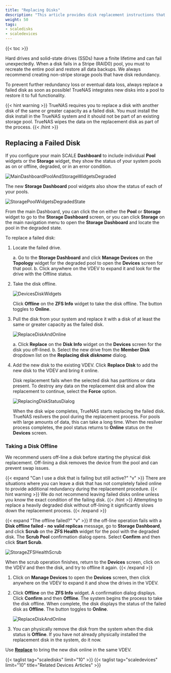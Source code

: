 ```yaml
---
title: "Replacing Disks"
description: "This article provides disk replacement instructions that includes taking a failed disk offline and and replacing a disk in an existing VDEV."
weight: 50
tags:
- scaledisks
- scaledevices
---
```


{{< toc >}}


Hard drives and solid-state drives (SSDs) have a finite lifetime and can fail unexpectedly.
When a disk fails in a Stripe (RAID0) pool, you must to recreate the entire pool and restore all data backups.
We always recommend creating non-stripe storage pools that have disk redundancy.

To prevent further redundancy loss or eventual data loss, always replace a failed disk as soon as possible!
TrueNAS integrates new disks into a pool to restore it to full functionality.

{{< hint warning >}}
TrueNAS requires you to replace a disk with another disk of the same or greater capacity as a failed disk.
You must install the disk install in the TrueNAS system and it should not be part of an existing storage pool.
TrueNAS wipes the data on the replacement disk as part of the process.
{{< /hint >}}

## Replacing a Failed Disk

If you configure your main SCALE **Dashboard** to include individual **Pool** widgets or the **Storage** widget, they show the status of your system pools as on or offline, degraded, or in an error condition. 

![MainDashboardPoolAndStorageWidgetsDegraded](/images/SCALE/22.12/MainDashboardPoolAndStorageWidgetsDegraded.png "Main Dashboard Pool and Storage Widgets Degraded")

The new **Storage Dashboard** pool widgets also show the status of each of your pools. 

![StoragePoolWidgetsDegradedState](/images/SCALE/22.12/StoragePoolWidgetsDegradedState.png "Storage Pool Widgets in Degraded State") 

From the main Dashboard, you can click the <i class="fa fa-database" aria-hidden="true" title="Pool Status"></i> on either the **Pool** or **Storage** widget to go to the **Storage Dashboard** screen, or you can click **Storage** on the main navigation menu to open the **Storage Dashboard** and locate the pool in the degraded state.

To replace a failed disk:

1. Locate the failed drive.

   a. Go to the **Storage Dashboard** and click **Manage Devices** on the **Topology** widget for the degraded pool to open the **Devices** screen for that pool. 
   b. Click anywhere on the VDEV to expand it and look for the drive with the Offline status.

2. Take the disk offline. 
   
   ![DevicesDiskWidgets](/images/SCALE/22.12/DevicesDiskWidgets.png "Devices Disk Widgets") 

   Click **Offline** on the **ZFS Info** widget to take the disk offline. The button toggles to **Online**.

2. Pull the disk from your system and replace it with a disk of at least the same or greater capacity as the failed disk. 
   
   ![ReplaceDiskAndOnline](/images/SCALE/22.12/ReplaceDiskAndOnline.png "Replace and Online a Disk")
   
   a. Click **Replace** on the **Disk Info** widget on the **Devices** screen for the disk you off-lined.
   b. Select the new drive from the **Member Disk** dropdown list on the **Replacing disk *diskname*** dialog.

3. Add the new disk to the existing VDEV. Click **Replace Disk** to add the new disk to the VDEV and bring it online.

   Disk replacement fails when the selected disk has partitions or data present.
   To destroy any data on the replacement disk and allow the replacement to continue, select the **Force** option.

   ![ReplacingDiskStatusDialog](/images/SCALE/22.12/ReplacingDiskStatusDialog.png "Replacing Disk Status") 

   When the disk wipe completes, TrueNAS starts replacing the failed disk. 
   TrueNAS resilvers the pool during the replacement process.
   For pools with large amounts of data, this can take a long time.
   When the resilver process completes, the pool status returns to **Online** status on the **Devices** screen.

### Taking a Disk Offline 

We recommend users off-line a disk before starting the physical disk replacement. Off-lining a disk removes the device from the pool and can prevent swap issues.

{{< expand "Can I use a disk that is failing but still active?" "v" >}}
There are situations where  you can leave a disk that has not completely failed online to provide additional redundancy during the replacement procedure.
{{< hint warning >}}
We do not recommend leaving failed disks online unless you know the exact condition of the failing disk.
{{< /hint >}}
Attempting to replace a heavily degraded disk without off-lining it significantly slows down the replacement process.
{{< /expand >}}

{{< expand "The offline failed?" "v" >}}
If the off-line operation fails with a **Disk offline failed - no valid replicas** message, go to **Storage Dashboard**, and click **Scrub** on the **ZFS Health** widget for the pool with the degraded disk. The **Scrub Pool** confirmation dialog opens. Select **Confirm** and then click **Start Scrub**.

![StorageZFSHealthScrub](/images/SCALE/22.12/StorageZFSHealthScrub.png "Storage ZFS Health Scrub Pool")

When the scrub operation finishes, return to the **Devices** screen, click on the VDEV and then the disk, and try to offline it again.
{{< /expand >}}

1. Click on **Manage Devices** to open the **Devices** screen, then click anywhere on the VDEV to expand it and show the drives in the VDEV. 

2. Click **Offline** on the **ZFS Info** widget. A confirmation dialog displays. Click **Confirm** and then **Offline**. 
   The system begins the process to take the disk offline. When complete, the disk displays the status of the failed disk as **Offline**. 
   The button toggles to **Online**.

   ![ReplaceDiskAndOnline](/images/SCALE/22.12/ReplaceDiskAndOnline.png "Off-Lining A Disk") 

3. You can physically remove the disk from the system when the disk status is **Offline**. 
   If you have not already physically installed the replacement disk in the system, do it now.

Use **[Replace](#replacing-a-failed-disk)** to bring the new disk online in the same VDEV.
   
{{< taglist tag="scaledisks" limit="10" >}}
{{< taglist tag="scaledevices" limit="10" title="Related Devices Articles" >}}
